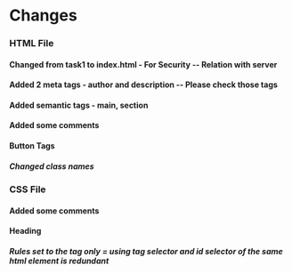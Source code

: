 # Changes

### HTML File

#### Changed from task1 to index.html - For Security -- Relation with server

#### Added 2 meta tags - author and description -- Please check those tags

#### Added semantic tags - main, section

#### Added some comments

#### Button Tags

##### Changed class names

### CSS File

#### Added some comments

#### Heading

##### Rules set to the tag only = using tag selector and id selector of the same html element is redundant
